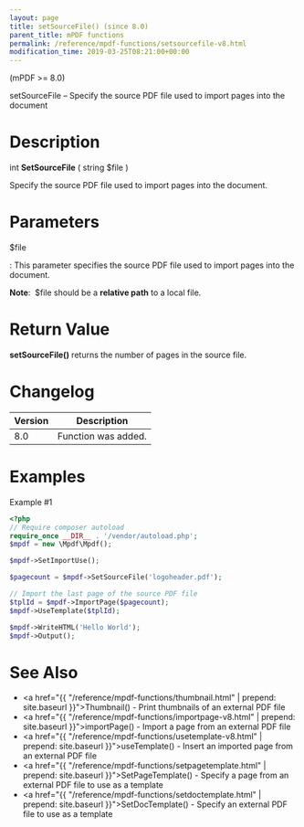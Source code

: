 ```yaml
---
layout: page
title: setSourceFile() (since 8.0)
parent_title: mPDF functions
permalink: /reference/mpdf-functions/setsourcefile-v8.html
modification_time: 2019-03-25T08:21:00+00:00
---
```


(mPDF >= 8.0)

setSourceFile – Specify the source PDF file used to import pages into the document

# Description

int **SetSourceFile** ( string <span class="parameter">$file</span> )

Specify the source PDF file used to import pages into the document.

# Parameters

<span class="parameter">$file</span>

: This parameter specifies the source PDF file used to import pages into the document.

  **Note**:  <span class="parameter">$file</span> should be a **relative path** to a local file.

# Return Value

**setSourceFile()** returns the number of pages in the source file.

# Changelog

<table class="table">
<thead>
<tr>
  <th>Version</th>
  <th>Description</th>
</tr>
</thead>
<tbody>
<tr>
  <td>8.0</td>
  <td>Function was added.</td>
</tr>
</tbody>
</table>

# Examples

Example #1

```php
<?php
// Require composer autoload
require_once __DIR__ . '/vendor/autoload.php';
$mpdf = new \Mpdf\Mpdf();

$mpdf->SetImportUse();

$pagecount = $mpdf->SetSourceFile('logoheader.pdf');

// Import the last page of the source PDF file
$tplId = $mpdf->ImportPage($pagecount);
$mpdf->UseTemplate($tplId);

$mpdf->WriteHTML('Hello World');
$mpdf->Output();

```

# See Also

* <a href="{{ "/reference/mpdf-functions/thumbnail.html" | prepend: site.baseurl }}">Thumbnail()</a> - Print thumbnails of an external PDF file
* <a href="{{ "/reference/mpdf-functions/importpage-v8.html" | prepend: site.baseurl }}">importPage()</a> - Import a page from an external PDF file
* <a href="{{ "/reference/mpdf-functions/usetemplate-v8.html" | prepend: site.baseurl }}">useTemplate()</a> - Insert an imported page from an external PDF file
* <a href="{{ "/reference/mpdf-functions/setpagetemplate.html" | prepend: site.baseurl }}">SetPageTemplate()</a> - Specify a page from an external PDF file to use as a template
* <a href="{{ "/reference/mpdf-functions/setdoctemplate.html" | prepend: site.baseurl }}">SetDocTemplate()</a> - Specify an external PDF file to use as a template
